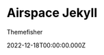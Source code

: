 ---
title: Airspace Jekyll
github: https://github.com/themefisher/airspace-jekyll/
demo: https://demo.themefisher.com/airspace/
author: Themefisher
author_link: https://themefisher.com
date: 2022-12-18T00:00:00.000Z
description: >-
  Airspace is a Jekyll business theme that is perfect for agencies or small
  businesses.
ssg:
  - Jekyll
css:
  - Bootstrap
cms:
  - Markdown
category:
  - Business
draft: false
publish_date: '2019-07-18T06:43:00Z'
update_date: '2022-10-16T08:41:05Z'
github_star: 6
github_fork: 952
---